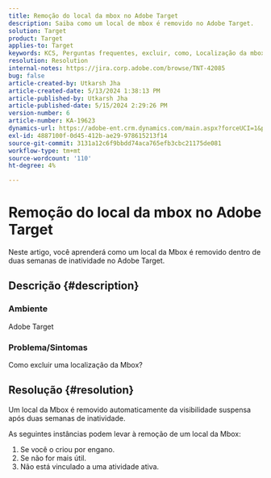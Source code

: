 ```yaml
---
title: Remoção do local da mbox no Adobe Target
description: Saiba como um local de mbox é removido no Adobe Target.
solution: Target
product: Target
applies-to: Target
keywords: KCS, Perguntas frequentes, excluir, como, Localização da mbox, Adobe Target
resolution: Resolution
internal-notes: https://jira.corp.adobe.com/browse/TNT-42085
bug: false
article-created-by: Utkarsh Jha
article-created-date: 5/13/2024 1:38:13 PM
article-published-by: Utkarsh Jha
article-published-date: 5/15/2024 2:29:26 PM
version-number: 6
article-number: KA-19623
dynamics-url: https://adobe-ent.crm.dynamics.com/main.aspx?forceUCI=1&pagetype=entityrecord&etn=knowledgearticle&id=0db8f904-2e11-ef11-9f8a-6045bd006c82
exl-id: 4887100f-0d45-412b-ae29-978615213f14
source-git-commit: 3131a12c6f9bbdd74aca765efb3cbc21175de081
workflow-type: tm+mt
source-wordcount: '110'
ht-degree: 4%

---
```


# Remoção do local da mbox no Adobe Target


Neste artigo, você aprenderá como um local da Mbox é removido dentro de duas semanas de inatividade no Adobe Target.

## Descrição {#description}


### Ambiente

Adobe Target

### Problema/Sintomas

Como excluir uma localização da Mbox?


## Resolução {#resolution}


Um local da Mbox é removido automaticamente da visibilidade suspensa após duas semanas de inatividade.

As seguintes instâncias podem levar à remoção de um local da Mbox:

1. Se você o criou por engano.
2. Se não for mais útil.
3. Não está vinculado a uma atividade ativa.
